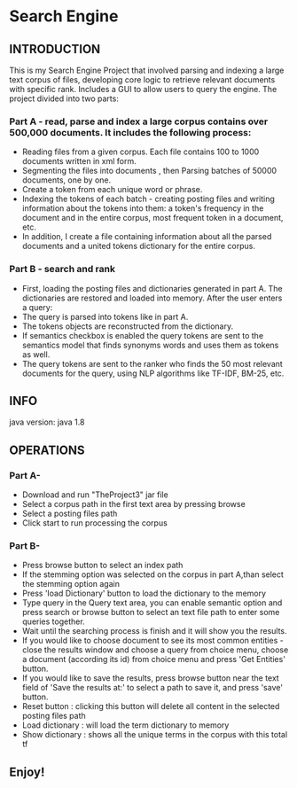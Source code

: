 # Search Engine
## INTRODUCTION
This is my Search Engine Project that involved parsing and indexing a large text corpus of files, developing core logic to retrieve relevant documents with specific rank.
Includes a GUI to allow users to query the engine. 
The project divided into two parts:

### Part A - read, parse and index a large corpus contains over 500,000 documents. It includes the following process:

* Reading files from a given corpus. Each file contains 100 to 1000 documents written in xml form.
* Segmenting the files into documents , then Parsing batches of 50000 documents, one by one. 
* Create a token from each unique word or phrase.
* Indexing the tokens of each batch - creating posting files and writing information about the tokens into them: a token's frequency in the document and in the entire corpus, most frequent token in a document, etc.
* In addition, I create a file containing information about all the parsed documents and a united tokens dictionary for the entire corpus.
### Part B - search and rank
* First, loading the posting files and dictionaries generated in part A. The dictionaries are restored and loaded into memory.
After the user enters a query:
* The query is parsed into tokens like in part A.
* The tokens objects are reconstructed from the dictionary.
* If semantics checkbox is enabled the query tokens are sent to the semantics model that finds synonyms words and uses them as tokens as well.
* The query tokens are sent to the ranker who finds the 50 most relevant documents for the query, using NLP algorithms like TF-IDF, BM-25, etc.

## INFO
java version: java 1.8
## OPERATIONS
### Part A-
* Download and run "TheProject3" jar file
* Select a corpus path in the first text area by pressing browse
* Select a posting files path
* Click start to run processing the corpus
### Part B-
* Press browse button to select an index path
* If the stemming option was selected on the corpus in part A,than select the stemming option again
* Press 'load Dictionary' button to load the dictionary to the memory
* Type query in the Query text area, you can enable semantic option and press search or browse button to select an text file path to enter some queries together.
* Wait until the searching process is finish and it will show you the results.
* If you would like to choose document to see its most common entities - close the results window
and choose a query from choice menu, choose a document (according its id) from choice menu and press 'Get Entities' button.
* If you would like to save the results, press browse button near the text field of 'Save the results at:' to select a path to save it, and press 'save' button.
* Reset button : clicking this button will delete all content in the selected posting files path
* Load dictionary : will load the term dictionary to memory
* Show dictionary : shows all the unique terms in the corpus with this total tf

## Enjoy!

